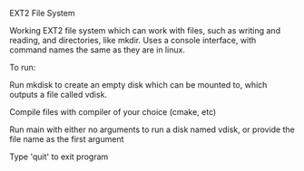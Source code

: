 EXT2 File System

Working EXT2 file system which can work with files, such as writing and reading, and directories, like mkdir. Uses a console interface, with command names the same as they are in linux.

To run:

Run mkdisk to create an empty disk which can be mounted to, which outputs a file called vdisk.

Compile files with compiler of your choice (cmake, etc)

Run main with either no arguments to run a disk named vdisk, or provide the file name as the first argument

Type 'quit' to exit program
